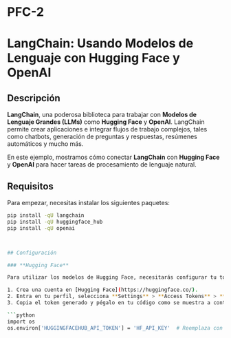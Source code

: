 # PFC-2
# LangChain: Usando Modelos de Lenguaje con Hugging Face y OpenAI

## Descripción

 **LangChain**, una poderosa biblioteca para trabajar con **Modelos de Lenguaje Grandes (LLMs)** como **Hugging Face** y **OpenAI**. LangChain permite crear aplicaciones e integrar flujos de trabajo complejos, tales como chatbots, generación de preguntas y respuestas, resúmenes automáticos y mucho más.

En este ejemplo, mostramos cómo conectar **LangChain** con **Hugging Face** y **OpenAI** para hacer tareas de procesamiento de lenguaje natural.

## Requisitos

Para empezar, necesitas instalar los siguientes paquetes:

```bash
pip install -qU langchain
pip install -qU huggingface_hub
pip install -qU openai



## Configuración

### **Hugging Face**

Para utilizar los modelos de Hugging Face, necesitarás configurar tu token de API.

1. Crea una cuenta en [Hugging Face](https://huggingface.co/).
2. Entra en tu perfil, selecciona **Settings** > **Access Tokens** > **New Token**.
3. Copia el token generado y pégalo en tu código como se muestra a continuación:

```python
import os
os.environ['HUGGINGFACEHUB_API_TOKEN'] = 'HF_API_KEY'  # Reemplaza con tu token
